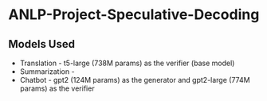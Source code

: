 # ANLP-Project-Speculative-Decoding

## Models Used
* Translation - t5-large (738M params) as the verifier (base model)
* Summarization -
* Chatbot - gpt2 (124M params) as the generator and gpt2-large (774M params) as the verifier

